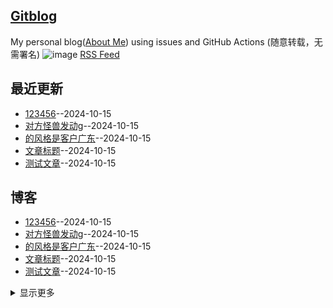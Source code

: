 ## [Gitblog](https://yihong0618.github.io/gitblog/)
My personal blog([About Me](https://github.com/yihong0618/gitblog/issues/282)) using issues and GitHub Actions (随意转载，无需署名)
![image](https://github.com/user-attachments/assets/a168bf11-661e-4566-b042-7fc9544de528)
[RSS Feed](https://raw.githubusercontent.com/692/blog/master/feed.xml)

## 最近更新
- [123456](https://github.com/692/blog/issues/6)--2024-10-15
- [对方怪兽发动g](https://github.com/692/blog/issues/5)--2024-10-15
- [的风格是客户广东](https://github.com/692/blog/issues/4)--2024-10-15
- [文章标题](https://github.com/692/blog/issues/3)--2024-10-15
- [测试文章](https://github.com/692/blog/issues/2)--2024-10-15
## 博客
- [123456](https://github.com/692/blog/issues/6)--2024-10-15
- [对方怪兽发动g](https://github.com/692/blog/issues/5)--2024-10-15
- [的风格是客户广东](https://github.com/692/blog/issues/4)--2024-10-15
- [文章标题](https://github.com/692/blog/issues/3)--2024-10-15
- [测试文章](https://github.com/692/blog/issues/2)--2024-10-15
<details><summary>显示更多</summary>

- [测试非官方的](https://github.com/692/blog/issues/1)--2024-10-15
</details>

